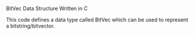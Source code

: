 BitVec Data Structure
Written in C 

This code defines a data type called BitVec which can be used to represent a
bitstring/bitvector. 
